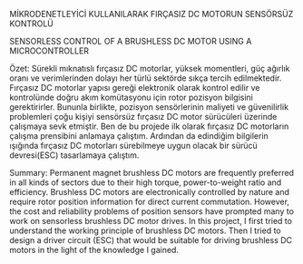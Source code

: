 MİKRODENETLEYİCİ KULLANILARAK FIRÇASIZ DC MOTORUN SENSÖRSÜZ KONTROLÜ

SENSORLESS CONTROL OF A BRUSHLESS DC MOTOR USING A MICROCONTROLLER

Özet:
Sürekli mıknatıslı fırçasız DC motorlar, yüksek momentleri, güç ağırlık oranı ve 
verimlerinden dolayı her türlü sektörde sıkça tercih edilmektedir. Fırçasız DC 
motorlar yapısı gereği elektronik olarak kontrol edilir ve kontrolünde doğru akım 
komütasyonu için rotor pozisyon bilgisini gerektirirler. Bununla birlikte, pozisyon 
sensörlerinin maliyeti ve güvenilirlik problemleri çoğu kişiyi sensörsüz fırçasız 
DC motor sürücüleri üzerinde çalışmaya sevk etmiştir. Ben de bu projede ilk olarak
fırçasız DC motorların çalışma prensibini anlamaya çalıştım. Ardından da edindiğim 
bilgilerin ışığında fırçasız DC motorları sürebilmeye uygun olacak bir sürücü 
devresi(ESC) tasarlamaya çalıştım.



Summary:
Permanent magnet brushless DC motors are frequently preferred in all kinds of sectors due to their high torque, 
power-to-weight ratio and efficiency. Brushless DC motors are electronically controlled by nature and require 
rotor position information for direct current commutation. However, the cost and reliability problems of position 
sensors have prompted many to work on sensorless brushless DC motor drives. In this project, I first tried to 
understand the working principle of brushless DC motors. Then I tried to design a driver circuit (ESC) that would 
be suitable for driving brushless DC motors in the light of the knowledge I gained.
